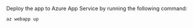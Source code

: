 Deploy the app to Azure App Service by running the following command:

```azurecli
az webapp up
```
